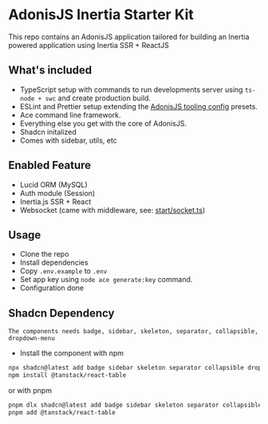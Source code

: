 # AdonisJS Inertia Starter Kit

This repo contains an AdonisJS application tailored for building an Inertia powered application using Inertia SSR + ReactJS

## What's included

- TypeScript setup with commands to run developments server using `ts-node + swc` and create production build.
- ESLint and Prettier setup extending the [AdonisJS tooling config](https://github.com/adonisjs/tooling-config) presets.
- Ace command line framework.
- Everything else you get with the core of AdonisJS.
- Shadcn initalized
- Comes with sidebar, utils, etc

## Enabled Feature

- Lucid ORM (MySQL)
- Auth module (Session)
- Inertia.js SSR + React
- Websocket (came with middleware, see: [start/socket.ts](https://github.com/XniceCraft/adonisjs-inertia-starter-kit/blob/main/start/socket.ts))

## Usage

- Clone the repo
- Install dependencies
- Copy `.env.example` to `.env`
- Set app key using `node ace generate:key` command.
- Configuration done

## Shadcn Dependency
```
The components needs badge, sidebar, skeleton, separator, collapsible, dropdown-menu
```

- Install the component
with npm
```sh
npx shadcn@latest add badge sidebar skeleton separator collapsible dropdown-menu table
npm install @tanstack/react-table
```
or with pnpm
```sh
pnpm dlx shadcn@latest add badge sidebar skeleton separator collapsible dropdown-menu table
pnpm add @tanstack/react-table
```
